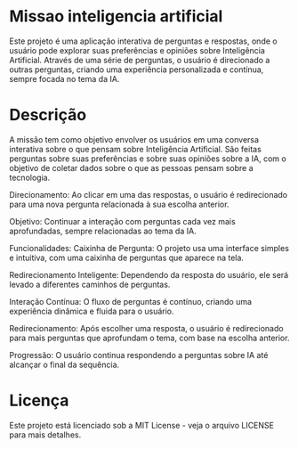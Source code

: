 # Missao inteligencia artificial 
Este projeto é uma aplicação interativa de perguntas e respostas, onde o usuário pode explorar suas preferências e opiniões sobre Inteligência Artificial. Através de uma série de perguntas, o usuário é direcionado a outras perguntas, criando uma experiência personalizada e contínua, sempre focada no tema da IA.



# Descrição 
A missão tem como objetivo envolver os usuários em uma conversa interativa sobre o que pensam sobre Inteligência Artificial. São feitas perguntas sobre suas preferências e sobre suas opiniões sobre a IA, com o objetivo de coletar dados sobre o que as pessoas pensam sobre a tecnologia.

Direcionamento: Ao clicar em uma das respostas, o usuário é redirecionado para uma nova pergunta relacionada à sua escolha anterior.

Objetivo: Continuar a interação com perguntas cada vez mais aprofundadas, sempre relacionadas ao tema da IA.

Funcionalidades: Caixinha de Pergunta: O projeto usa uma interface simples e intuitiva, com uma caixinha de perguntas que aparece na tela.

Redirecionamento Inteligente: Dependendo da resposta do usuário, ele será levado a diferentes caminhos de perguntas.

Interação Contínua: O fluxo de perguntas é contínuo, criando uma experiência dinâmica e fluida para o usuário.

Redirecionamento: Após escolher uma resposta, o usuário é redirecionado para mais perguntas que aprofundam o tema, com base na escolha anterior.

Progressão: O usuário continua respondendo a perguntas sobre IA até alcançar o final da sequência.



# Licença 
Este projeto está licenciado sob a MIT License - veja o arquivo LICENSE para mais detalhes.

